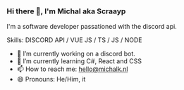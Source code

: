 ### Hi there 👋, I'm Michal aka Scraayp

I'm a software developer passationed with the discord api. 

Skills: DISCORD API / VUE JS / TS / JS / NODE

- 🔭 I’m currently working on a discord bot. 
- 🌱 I’m currently learning C#, React and CSS 
- 📫 How to reach me: hello@michalk.nl
- 😄 Pronouns: He/Him, it 
